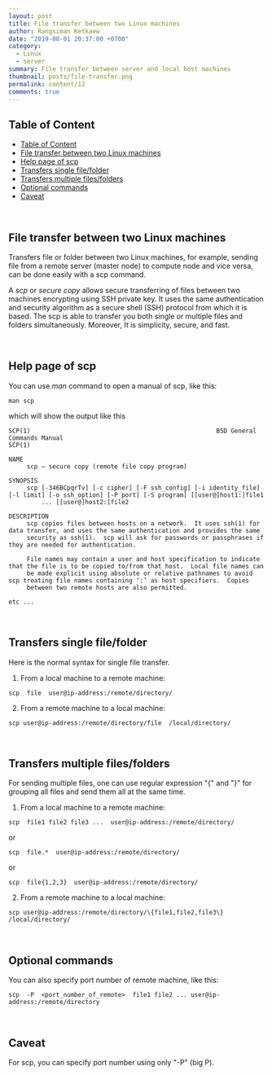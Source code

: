 ```yaml
---
layout: post
title: File transfer between two Linux machines
author: Rangsiman Ketkaew
date: "2019-08-01 20:37:00 +0700"
category:
  - Linux
  - server
summary: File transfer between server and local host machines
thumbnail: posts/file-transfer.png
permalink: content/12
comments: true
---
```


## Table of Content

- [Table of Content](#table-of-content)
- [File transfer between two Linux machines](#file-transfer-between-two-linux-machines)
- [Help page of scp](#help-page-of-scp)
- [Transfers single file/folder](#transfers-single-filefolder)
- [Transfers multiple files/folders](#transfers-multiple-filesfolders)
- [Optional commands](#optional-commands)
- [Caveat](#caveat)

<br>

## File transfer between two Linux machines

Transfers file or folder between two Linux machines, for example, sending file from a remote server (master node) to compute node and vice versa, can be done easily with a scp command.

A _scp_ or _secure copy_ allows secure transferring of files between two machines encrypting using SSH private key. It uses the same authentication and security algorithm as a secure shell (SSH) protocol from which it is based. The scp is able to transfer you both single or multiple files and folders simultaneously. Moreover, It is simplicity, secure, and fast.

<br>

## Help page of scp

You can use _man_ command to open a manual of scp, like this:

```
man scp
```

which will show the output like this

```
SCP(1)                                                   BSD General Commands Manual                                                  SCP(1)

NAME
     scp — secure copy (remote file copy program)

SYNOPSIS
     scp [-346BCpqrTv] [-c cipher] [-F ssh_config] [-i identity_file] [-l limit] [-o ssh_option] [-P port] [-S program] [[user@]host1:]file1
         ... [[user@]host2:]file2

DESCRIPTION
     scp copies files between hosts on a network.  It uses ssh(1) for data transfer, and uses the same authentication and provides the same
     security as ssh(1).  scp will ask for passwords or passphrases if they are needed for authentication.

     File names may contain a user and host specification to indicate that the file is to be copied to/from that host.  Local file names can
     be made explicit using absolute or relative pathnames to avoid scp treating file names containing ‘:’ as host specifiers.  Copies
     between two remote hosts are also permitted.

etc ...
```

<br>

## Transfers single file/folder

Here is the normal syntax for single file transfer.

1. From a local machine to a remote machine:
```
scp  file  user@ip-address:/remote/directory/
```

2. From a remote machine to a local machine:
```
scp user@ip-address:/remote/directory/file  /local/directory/
```

<br>

## Transfers multiple files/folders

For sending multiple files, one can use regular expression  "{" and "}" for grouping all files and send them all at the same time.

1. From a local machine to a remote machine:
```
scp  file1 file2 file3 ...  user@ip-address:/remote/directory/
```
or
```
scp  file.*  user@ip-address:/remote/directory/
```
or
```
scp  file{1,2,3}  user@ip-address:/remote/directory/
```

2. From a remote machine to a local machine:
```
scp user@ip-address:/remote/directory/\{file1,file2,file3\}  /local/directory/
```

<br>

## Optional commands

You can also specify port number of remote machine, like this:

```
scp  -P  <port_number_of_remote>  file1 file2 ... user@ip-address:/remote/directory
```

<br>

## Caveat

For scp, you can specify port number using only "-P" (big P).
